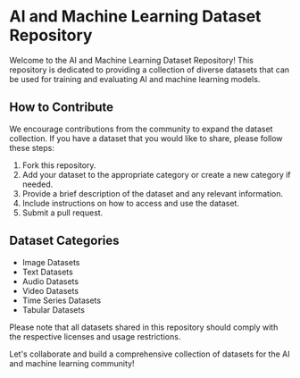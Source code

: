 # AI and Machine Learning Dataset Repository

Welcome to the AI and Machine Learning Dataset Repository! This repository is dedicated to providing a collection of diverse datasets that can be used for training and evaluating AI and machine learning models.

## How to Contribute

We encourage contributions from the community to expand the dataset collection. If you have a dataset that you would like to share, please follow these steps:

1. Fork this repository.
2. Add your dataset to the appropriate category or create a new category if needed.
3. Provide a brief description of the dataset and any relevant information.
4. Include instructions on how to access and use the dataset.
5. Submit a pull request.

## Dataset Categories

- Image Datasets
- Text Datasets
- Audio Datasets
- Video Datasets
- Time Series Datasets
- Tabular Datasets

Please note that all datasets shared in this repository should comply with the respective licenses and usage restrictions.

Let's collaborate and build a comprehensive collection of datasets for the AI and machine learning community!
